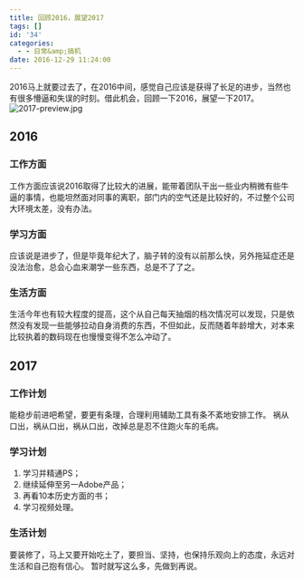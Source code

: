```yaml
---
title: 回顾2016，展望2017
tags: []
id: '34'
categories:
  - - 日常&amp;搞机
date: 2016-12-29 11:24:00
---
```


2016马上就要过去了，在2016中间，感觉自己应该是获得了长足的进步，当然也有很多懵逼和失误的时刻。借此机会，回顾一下2016，展望一下2017。 ![2017-preview.jpg](https://www.jubuzz.com/usr/uploads/2016/12/1860292182.jpg)

## 2016

### 工作方面

工作方面应该说2016取得了比较大的进展，能带着团队干出一些业内稍微有些牛逼的事情，也能坦然面对同事的离职，部门内的空气还是比较好的，不过整个公司大环境太差，没有办法。

### 学习方面

应该说是进步了，但是毕竟年纪大了，脑子转的没有以前那么快，另外拖延症还是没法治愈，总会心血来潮学一些东西，总是不了了之。

### 生活方面

生活今年也有较大程度的提高，这个从自己每天抽烟的档次情况可以发现，只是依然没有发现一些能够拉动自身消费的东西，不但如此，反而随着年龄增大，对本来比较执着的数码现在也慢慢变得不怎么冲动了。

## 2017

### 工作计划

能稳步前进吧希望，要更有条理，合理利用辅助工具有条不紊地安排工作。 祸从口出，祸从口出，祸从口出，改掉总是忍不住跑火车的毛病。

### 学习计划

1.  学习并精通PS；
2.  继续延伸至另一Adobe产品；
3.  再看10本历史方面的书；
4.  学习视频处理。

### 生活计划

要装修了，马上又要开始吃土了，要担当、坚持，也保持乐观向上的态度，永远对生活和自己抱有信心。 暂时就写这么多，先做到再说。